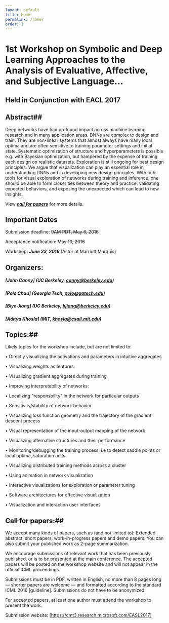 ```yaml
---
layout: default
title: Home
permalink: /home/
order: 1
---
```


# 1st Workshop on Symbolic and Deep Learning Approaches to the Analysis of Evaluative, Affective, and Subjective Language...
## Held in Conjunction with EACL 2017


## Abstract##

Deep networks have had profound impact across machine learning research and in many application areas. DNNs are complex to design and train. They are non-linear systems that almost always have many local optima and are often sensitive to training parameter settings and initial state. Systematic optimization of structure and hyperparameters is possible e.g. with Bayesian optimization, but hampered by the expense of training each design on realistic datasets. Exploration is still ongoing for best design principles. We argue that visualization can play an essential role in understanding DNNs and in developing new design principles. With rich tools for visual exploration of networks during training and inference, one should be able to form closer ties between theory and practice: validating expected behaviors, and exposing the unexpected which can lead to new insights. 

View ***[call for papers]*** for more details. 

## Important Dates ##

Submission deadline: <s>9AM PDT, May 6, 2016</s>

Acceptance notification:  <s>May 10, 2016</s>

Workshop: ***June 23, 2016***  (Astor at Marriott Marquis)


## Organizers:
	
##### [John Canny] (UC Berkeley, canny@berkeley.edu)

##### [Polo Chau] (Georgia Tech, polo@gatech.edu)

##### [Biye Jiang] (UC Berkeley, bjiang@berkeley.edu)

##### [Aditya Khosla] (MIT, khosla@csail.mit.edu)


## Topics:##
Likely topics for the workshop include, but are not limited to:

•	Directly visualizing the activations and parameters in intuitive aggregates

•	Visualizing weights as features

•	Visualizing gradient aggregates during training

•	Improving interpretability of networks:

•	Localizing "responsbility" in the network for particular outputs

•	Sensitivity/stability of network behavior

•	Visualizing loss function geometry and the trajectory of the gradient descent process

•	Visual representation of the input-output mapping of the network

•	Visualizing alternative structures and their performance

•	Monitoring/debugging the training process, i.e to detect saddle points or local optima, saturation units

•	Visualizing distributed training methods across a cluster

•	Using animation in network visualization

•	Interactive visualizations for exploration or parameter tuning

•	Software architectures for effective visualization

•	Visualization and interaction user interfaces

## <s>Call for papers:</s>## 
We accept many kinds of papers, such as (and not limited to): 
Extended abstract, short papers, work-in-progress papers and demo papers. You can also submit your published work as 2-page summarization.

We encourage submissions of relevant work that has been previously published, or is to be presented at the main conference. The accepted papers will be posted on the workshop website and will not appear in the official ICML proceedings.

Submissions must be in PDF, written in English, no more than 8 pages long — shorter papers are welcome — and formatted according to the standard ICML 2016 [guideline]. Submissions do not have to be anonymized.

For accepted papers, at least one author must attend the workshop to present the work.

Submission website: [https://cmt3.research.microsoft.com/EASL2017]






[Home]: /home
[call for papers]: /cfp.

